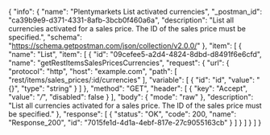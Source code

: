 {
  "info": {
    "name": "Plentymarkets List activated currencies",
    "_postman_id": "ca39b9e9-d371-4331-8afb-3bcb0f460a6a",
    "description": "List all currencies activated for a sales price. The ID of the sales price must be specified.",
    "schema": "https://schema.getpostman.com/json/collection/v2.0.0/"
  },
  "item": [
    {
      "name": "List",
      "item": [
        {
          "id": "09cefee5-a2d4-4824-8dbd-d8491f6e6cfd",
          "name": "getRestItemsSalesPricesCurrencies",
          "request": {
            "url": {
              "protocol": "http",
              "host": "example.com",
              "path": [
                "rest/items/sales_prices/:id/currencies"
              ],
              "variable": [
                {
                  "id": "id",
                  "value": "{}",
                  "type": "string"
                }
              ]
            },
            "method": "GET",
            "header": [
              {
                "key": "Accept",
                "value": "*/*",
                "disabled": false
              }
            ],
            "body": {
              "mode": "raw"
            },
            "description": "List all currencies activated for a sales price. The ID of the sales price must be specified."
          },
          "response": [
            {
              "status": "OK",
              "code": 200,
              "name": "Response_200",
              "id": "7015fe1d-4d1a-4ebf-817e-27c9055163cb"
            }
          ]
        }
      ]
    }
  ]
}